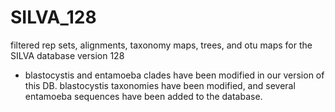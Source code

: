 # SILVA_128
filtered rep sets, alignments, taxonomy maps, trees, and otu maps for the SILVA database version 128
- blastocystis and entamoeba clades have been modified in our version of this DB. blastocystis taxonomies have been modified, and several entamoeba sequences have been added to the database.
